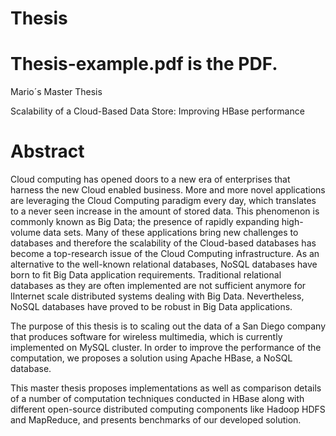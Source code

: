 Thesis
======

Thesis-example.pdf is the PDF. 
======


Mario´s Master Thesis

Scalability of a Cloud-Based Data Store: Improving HBase performance


Abstract
======

Cloud computing has opened doors to a new era of enterprises that harness the new Cloud enabled business. More and more novel applications are leveraging the Cloud Computing paradigm every day, which translates to a never seen increase in the amount of stored data. This phenomenon is commonly known as Big Data; the presence of rapidly expanding high-volume data sets. Many of these applications bring new challenges to databases and therefore the scalability of the Cloud-based databases has become a top-research issue of the Cloud Computing infrastructure. As an alternative to the well-known relational databases, NoSQL databases have born to fit Big Data application requirements. Traditional relational databases as they are often implemented are not sufficient anymore for lInternet scale distributed systems dealing with Big Data. Nevertheless, NoSQL databases have proved to be robust in Big Data applications.

The purpose of this thesis is to scaling out the data of a San Diego company that produces software for wireless multimedia, which is currently implemented on MySQL cluster. In order to improve the performance of the computation, we proposes a solution using Apache HBase, a NoSQL database.

This master thesis proposes implementations as well as comparison details of a number of computation techniques conducted in HBase along with different open-source distributed computing components like Hadoop HDFS and MapReduce, and presents benchmarks of our developed solution.


